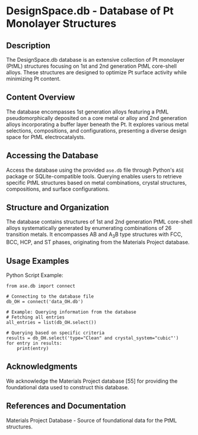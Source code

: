 # DesignSpace.db - Database of Pt Monolayer Structures
## Description
The DesignSpace.db database is an extensive collection of Pt monolayer (PtML) structures focusing on 1st and 2nd generation PtML core-shell alloys. These structures are designed to optimize Pt surface activity while minimizing Pt content.

## Content Overview
The database encompasses 1st generation alloys featuring a PtML pseudomorphically deposited on a core metal or alloy and 2nd generation alloys incorporating a buffer layer beneath the Pt. It explores various metal selections, compositions, and configurations, presenting a diverse design space for PtML electrocatalysts.

## Accessing the Database
Access the database using the provided `ase.db` file through Python's `ASE` package or SQLite-compatible tools. Querying enables users to retrieve specific PtML structures based on metal combinations, crystal structures, compositions, and surface configurations.


## Structure and Organization
The database contains structures of 1st and 2nd generation PtML core-shell alloys systematically generated by enumerating combinations of 26 transition metals. It encompasses AB and A$_3$B type structures with FCC, BCC, HCP, and ST phases, originating from the Materials Project database.

## Usage Examples
Python Script Example:
```
from ase.db import connect

# Connecting to the database file
db_OH = connect('data_OH.db')

# Example: Querying information from the database
# Fetching all entries
all_entries = list(db_OH.select())

# Querying based on specific criteria
results = db_OH.select('type="Clean" and crystal_system="cubic"')
for entry in results:
    print(entry)
```

## Acknowledgments
We acknowledge the Materials Project database [55] for providing the foundational data used to construct this database.

## References and Documentation
Materials Project Database - Source of foundational data for the PtML structures.
